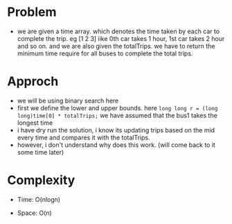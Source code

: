 # Problem
- we are given a time array. which denotes the time taken by each car to complete the trip. eg [1 2 3] iike 0th car takes 1 hour, 1st car takes 2 hour
  and so on. and we are also given the totalTrips. we have to return the minimum time require for all buses to complete the total trips.

# Approch
- we will be using binary search here
- first we define the lower and upper bounds. here ``` long long r = (long long)time[0] * totalTrips; ``` we have assumed that the bus1 takes 
  the longest time
- i have dry run the solution, i know its updating trips based on the mid every time and compares it with the totalTrips.
- however, i don't understand why does this work. (will come back to it some time later)  


# Complexity

- Time: O(nlogn)

- Space: O(n)